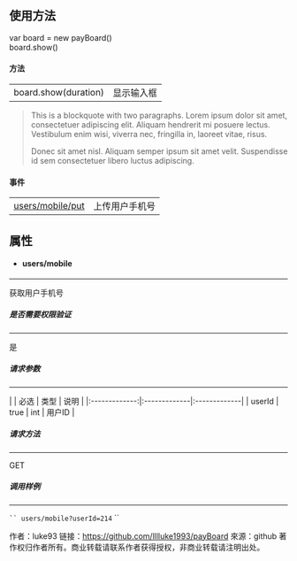 ## 使用方法

var board = new payBoard()  
board.show()

#### 方法

|  |  |
|:-------------:|:-------------|
| board.show(duration) | 显示输入框 |
   > This is a blockquote with two paragraphs. Lorem ipsum dolor sit amet,
> consectetuer adipiscing elit. Aliquam hendrerit mi posuere lectus.
> Vestibulum enim wisi, viverra nec, fringilla in, laoreet vitae, risus.
> 
> Donec sit amet nisl. Aliquam semper ipsum sit amet velit. Suspendisse
> id sem consectetuer libero luctus adipiscing.


#### 事件

|  |  |
|:-------------:|:-------------|
| [users/mobile/put](#users-mobile-put) | 上传用户手机号 |


## 属性

* #### users/mobile

---

获取用户手机号

##### 是否需要权限验证

---

是

##### 请求参数

---

| | 必选 | 类型 | 说明 |
|:-------------:|:-------------|:-------------|
| userId | true | int | 用户ID |

##### 请求方法

---

GET

##### 调用样例

---


` ``
users/mobile?userId=214
` ``

作者：luke93
链接：https://github.com/lllluke1993/payBoard
來源：github
著作权归作者所有。商业转载请联系作者获得授权，非商业转载请注明出处。
